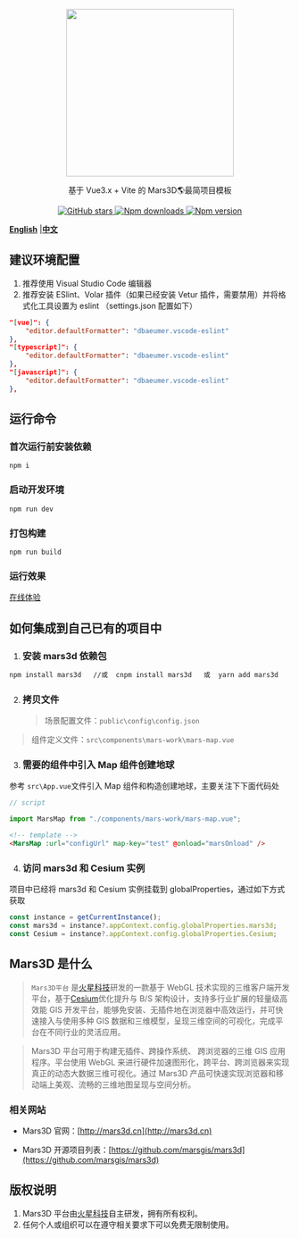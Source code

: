 <p align="center">
<img src="https://muyao1987.gitee.io/cdn/mars3d.cn/logo.png" width="300px" />
</p>

<p align="center">基于 Vue3.x + Vite 的 Mars3D🌎最简项目模板</p>

<p align="center">
<a target="_black" href="https://github.com/marsgis/mars3d">
<img alt="GitHub stars" src="https://img.shields.io/github/stars/marsgis/mars3d?style=flat&logo=github">
</a>
<a target="_black" href="https://www.npmjs.com/package/mars3d">
<img alt="Npm downloads" src="https://img.shields.io/npm/dt/mars3d?style=flat&logo=npm">
</a>
<a target="_black" href="https://www.npmjs.com/package/mars3d">
<img alt="Npm version" src="https://img.shields.io/npm/v/mars3d.svg?style=flat&logo=npm&label=version"/>
</a>
</p>

[**English**](./README_EN.md) |[**中文**](./README.md)

## 建议环境配置

1. 推荐使用 Visual Studio Code 编辑器
2. 推荐安装 ESlint、Volar 插件（如果已经安装 Vetur 插件，需要禁用）并将格式化工具设置为 eslint （settings.json 配置如下）

```json
"[vue]": {
    "editor.defaultFormatter": "dbaeumer.vscode-eslint"
},
"[typescript]": {
    "editor.defaultFormatter": "dbaeumer.vscode-eslint"
},
"[javascript]": {
    "editor.defaultFormatter": "dbaeumer.vscode-eslint"
},
```

## 运行命令

### 首次运行前安装依赖

```
npm i
```

### 启动开发环境

```
npm run dev
```

### 打包构建

```
npm run build
```

### 运行效果

[在线体验](http://marsgis.gitee.io/mars3d-es5-template/)

## 如何集成到自己已有的项目中

1. ### 安装 mars3d 依赖包

```bash
npm install mars3d   //或  cnpm install mars3d   或  yarn add mars3d
```

2. ### 拷贝文件
   > 场景配置文件：`public\config\config.json`

> 组件定义文件：`src\components\mars-work\mars-map.vue`

3. ### 需要的组件中引入 Map 组件创建地球

参考 `src\App.vue`文件引入 Map 组件和构造创建地球，主要关注下下面代码处

```javascript
// script

import MarsMap from "./components/mars-work/mars-map.vue";
```

```html
<!-- template -->
<MarsMap :url="configUrl" map-key="test" @onload="marsOnload" />
```

4. ### 访问 mars3d 和 Cesium 实例

项目中已经将 mars3d 和 Cesium 实例挂载到 globalProperties，通过如下方式获取

```javascript
const instance = getCurrentInstance();
const mars3d = instance?.appContext.config.globalProperties.mars3d;
const Cesium = instance?.appContext.config.globalProperties.Cesium;
```

## Mars3D 是什么

> `Mars3D平台` 是[火星科技](http://marsgis.cn/)研发的一款基于 WebGL 技术实现的三维客户端开发平台，基于[Cesium](https://cesium.com/cesiumjs/)优化提升与 B/S 架构设计，支持多行业扩展的轻量级高效能 GIS 开发平台，能够免安装、无插件地在浏览器中高效运行，并可快速接入与使用多种 GIS 数据和三维模型，呈现三维空间的可视化，完成平台在不同行业的灵活应用。

> Mars3D 平台可用于构建无插件、跨操作系统、 跨浏览器的三维 GIS 应用程序。平台使用 WebGL 来进行硬件加速图形化，跨平台、跨浏览器来实现真正的动态大数据三维可视化。通过 Mars3D 产品可快速实现浏览器和移动端上美观、流畅的三维地图呈现与空间分析。

### 相关网站

- Mars3D 官网：[http://mars3d.cn](http://mars3d.cn)

- Mars3D 开源项目列表：[https://github.com/marsgis/mars3d](https://github.com/marsgis/mars3d)

## 版权说明

1. Mars3D 平台由[火星科技](http://marsgis.cn/)自主研发，拥有所有权利。
2. 任何个人或组织可以在遵守相关要求下可以免费无限制使用。
